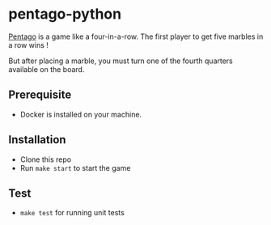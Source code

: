 # pentago-python

[Pentago](https://en.wikipedia.org/wiki/Pentago) is a game like a four-in-a-row. The first player to get five marbles in a row wins !

But after placing a marble, you must turn one of the fourth quarters available on the board.

## Prerequisite

- Docker is installed on your machine.

## Installation

- Clone this repo
- Run `make start` to start the game

## Test

- `make test` for running unit tests

